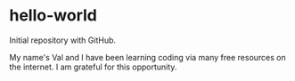 # hello-world
Initial repository with GitHub.

My name's Val and I have been learning coding via many free resources on the internet. I am grateful for this opportunity.
